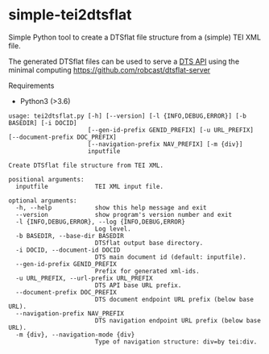 # simple-tei2dtsflat

Simple Python tool to create a DTSflat file structure from a (simple) TEI XML file.

The generated DTSflat files can be used to serve a [DTS API](https://distributed-text-services.github.io/specifications/) using the minimal computing https://github.com/robcast/dtsflat-server

Requirements
- Python3 (>3.6)

```
usage: tei2dtsflat.py [-h] [--version] [-l {INFO,DEBUG,ERROR}] [-b BASEDIR] [-i DOCID]
                      [--gen-id-prefix GENID_PREFIX] [-u URL_PREFIX] [--document-prefix DOC_PREFIX]
                      [--navigation-prefix NAV_PREFIX] [-m {div}]
                      inputfile

Create DTSflat file structure from TEI XML.

positional arguments:
  inputfile             TEI XML input file.

optional arguments:
  -h, --help            show this help message and exit
  --version             show program's version number and exit
  -l {INFO,DEBUG,ERROR}, --log {INFO,DEBUG,ERROR}
                        Log level.
  -b BASEDIR, --base-dir BASEDIR
                        DTSflat output base directory.
  -i DOCID, --document-id DOCID
                        DTS main document id (default: inputfile).
  --gen-id-prefix GENID_PREFIX
                        Prefix for generated xml-ids.
  -u URL_PREFIX, --url-prefix URL_PREFIX
                        DTS API base URL prefix.
  --document-prefix DOC_PREFIX
                        DTS document endpoint URL prefix (below base URL).
  --navigation-prefix NAV_PREFIX
                        DTS navigation endpoint URL prefix (below base URL).
  -m {div}, --navigation-mode {div}
                        Type of navigation structure: div=by tei:div.
```
